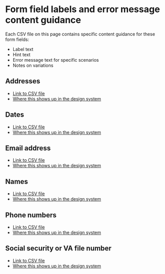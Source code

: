 # Form field labels and error message content guidance

Each CSV file on this page contains specific content guidance for these form fields:
- Label text
- Hint text
- Error message text for specific scenarios
- Notes on variations

## Addresses
- [Link to CSV file](https://dvagov.sharepoint.com/:x:/r/sites/SitewideCAIA/Shared%20Documents/4.0%20Style%20guide/Form%20fields%20and%20error%20messages%20for%20VADS/Addresses_form.patterns_VADS.csv?d=w53d6e73fc6be48d69257e9c004ec17fa&csf=1&web=1&e=WfQxBa)
- [Where this shows up in the design system](https://design.va.gov/patterns/ask-users-for/addresses#content-considerations)

## Dates
- [Link to CSV file](https://dvagov.sharepoint.com/:x:/r/sites/SitewideCAIA/Shared%20Documents/4.0%20Style%20guide/Form%20fields%20and%20error%20messages%20for%20VADS/Dates_form.patterns_VADS.csv?d=w170a42be9ad64254a2b06863d1374334&csf=1&web=1&e=lF6wjV)
- [Where this shows up in the design system](https://design.va.gov/patterns/ask-users-for/dates#content-considerations)

## Email address
- [Link to CSV file](https://dvagov.sharepoint.com/:x:/r/sites/SitewideCAIA/Shared%20Documents/4.0%20Style%20guide/Form%20fields%20and%20error%20messages%20for%20VADS/Email_form.patterns_VADS.csv?d=w37829f3c3ed743e084069ffe0b47d9af&csf=1&web=1&e=7NDSRg)
- [Where this shows up in the design system](https://design.va.gov/patterns/ask-users-for/email-address#content-considerations)

## Names
- [Link to CSV file](https://dvagov.sharepoint.com/:x:/r/sites/SitewideCAIA/Shared%20Documents/4.0%20Style%20guide/Form%20fields%20and%20error%20messages%20for%20VADS/Names_form.patterns_VADS.csv?d=w9cbeb01c18344825a1b9ea23b8047d12&csf=1&web=1&e=jZ96K5)
- [Where this shows up in the design system](https://design.va.gov/patterns/ask-users-for/names#content-considerations)

## Phone numbers
- [Link to CSV file](https://dvagov.sharepoint.com/:x:/r/sites/SitewideCAIA/Shared%20Documents/4.0%20Style%20guide/Form%20fields%20and%20error%20messages%20for%20VADS/Phone.numbers_form.patterns_VADS.csv?d=w0c2c311d0e414491a2a7b6e3397ac6ab&csf=1&web=1&e=sq6O9u)
- [Where this shows up in the design system](https://design.va.gov/patterns/ask-users-for/phone-numbers#content-considerations)

## Social security or VA file number
- [Link to CSV file](https://dvagov.sharepoint.com/:x:/r/sites/SitewideCAIA/Shared%20Documents/4.0%20Style%20guide/Form%20fields%20and%20error%20messages%20for%20VADS/Social.security_form.patterns_VADS.csv?d=wcc596f79173541a1bf138bf025d8ba49&csf=1&web=1&e=kUTM1S)
- [Where this shows up in the design system](https://design.va.gov/patterns/ask-users-for/social-security-number#content-considerations)
